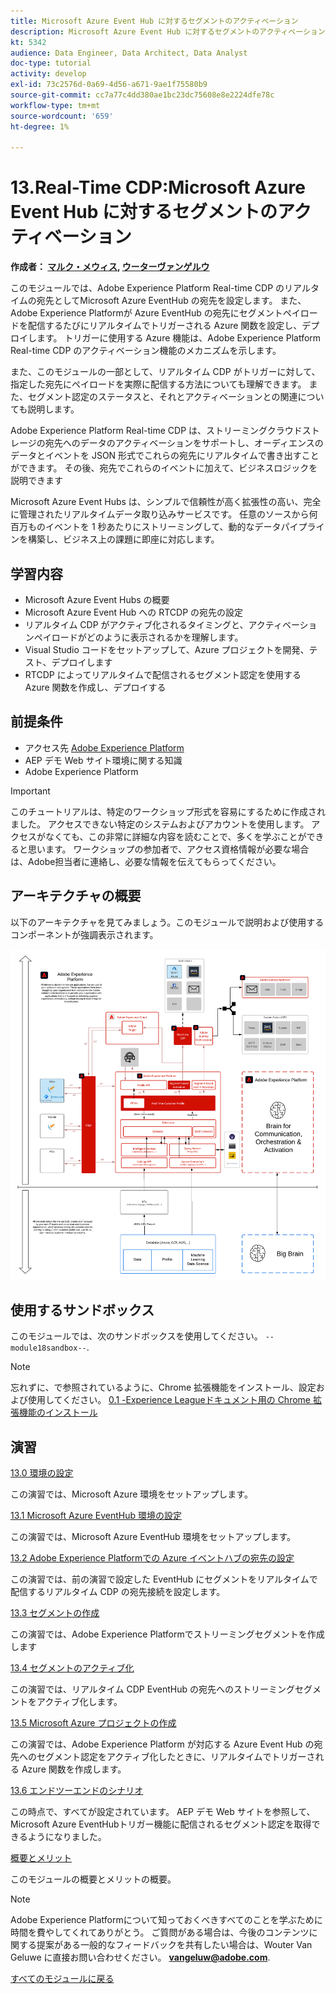 ```yaml
---
title: Microsoft Azure Event Hub に対するセグメントのアクティベーション
description: Microsoft Azure Event Hub に対するセグメントのアクティベーション
kt: 5342
audience: Data Engineer, Data Architect, Data Analyst
doc-type: tutorial
activity: develop
exl-id: 73c2576d-0a69-4d56-a671-9ae1f75580b9
source-git-commit: cc7a77c4dd380ae1bc23dc75608e8e2224dfe78c
workflow-type: tm+mt
source-wordcount: '659'
ht-degree: 1%

---
```


# 13.Real-Time CDP:Microsoft Azure Event Hub に対するセグメントのアクティベーション

**作成者： [マルク・メウィス](https://www.linkedin.com/in/marcmeewis/), [ウーターヴァンゲルウ](https://www.linkedin.com/in/woutervangeluwe/)**

このモジュールでは、Adobe Experience Platform Real-time CDP のリアルタイムの宛先としてMicrosoft Azure EventHub の宛先を設定します。 また、Adobe Experience Platformが Azure EventHub の宛先にセグメントペイロードを配信するたびにリアルタイムでトリガーされる Azure 関数を設定し、デプロイします。 トリガーに使用する Azure 機能は、Adobe Experience Platform Real-time CDP のアクティベーション機能のメカニズムを示します。

また、このモジュールの一部として、リアルタイム CDP がトリガーに対して、指定した宛先にペイロードを実際に配信する方法についても理解できます。 また、セグメント認定のステータスと、それとアクティベーションとの関連についても説明します。

Adobe Experience Platform Real-time CDP は、ストリーミングクラウドストレージの宛先へのデータのアクティベーションをサポートし、オーディエンスのデータとイベントを JSON 形式でこれらの宛先にリアルタイムで書き出すことができます。 その後、宛先でこれらのイベントに加えて、ビジネスロジックを説明できます

Microsoft Azure Event Hubs は、シンプルで信頼性が高く拡張性の高い、完全に管理されたリアルタイムデータ取り込みサービスです。 任意のソースから何百万ものイベントを 1 秒あたりにストリーミングして、動的なデータパイプラインを構築し、ビジネス上の課題に即座に対応します。

## 学習内容

- Microsoft Azure Event Hubs の概要
- Microsoft Azure Event Hub への RTCDP の宛先の設定
- リアルタイム CDP がアクティブ化されるタイミングと、アクティベーションペイロードがどのように表示されるかを理解します。
- Visual Studio コードをセットアップして、Azure プロジェクトを開発、テスト、デプロイします
- RTCDP によってリアルタイムで配信されるセグメント認定を使用する Azure 関数を作成し、デプロイする

## 前提条件

- アクセス先 [Adobe Experience Platform](https://experience.adobe.com/platform)
- AEP デモ Web サイト環境に関する知識
- Adobe Experience Platform

>[!IMPORTANT]
>
>このチュートリアルは、特定のワークショップ形式を容易にするために作成されました。 アクセスできない特定のシステムおよびアカウントを使用します。 アクセスがなくても、この非常に詳細な内容を読むことで、多くを学ぶことができると思います。 ワークショップの参加者で、アクセス資格情報が必要な場合は、Adobe担当者に連絡し、必要な情報を伝えてもらってください。

## アーキテクチャの概要

以下のアーキテクチャを見てみましょう。このモジュールで説明および使用するコンポーネントが強調表示されます。

![アーキテクチャの概要](../../assets/images/architecturem18.png)

## 使用するサンドボックス

このモジュールでは、次のサンドボックスを使用してください。 `--module18sandbox--`.

>[!NOTE]
>
>忘れずに、で参照されているように、Chrome 拡張機能をインストール、設定および使用してください。 [0.1 -Experience Leagueドキュメント用の Chrome 拡張機能のインストール](../module0/ex1.md)

## 演習

[13.0 環境の設定](./ex0.md)

この演習では、Microsoft Azure 環境をセットアップします。

[13.1 Microsoft Azure EventHub 環境の設定](./ex1.md)

この演習では、Microsoft Azure EventHub 環境をセットアップします。

[13.2 Adobe Experience Platformでの Azure イベントハブの宛先の設定](./ex2.md)

この演習では、前の演習で設定した EventHub にセグメントをリアルタイムで配信するリアルタイム CDP の宛先接続を設定します。

[13.3 セグメントの作成](./ex3.md)

この演習では、Adobe Experience Platformでストリーミングセグメントを作成します

[13.4 セグメントのアクティブ化](./ex4.md)

この演習では、リアルタイム CDP EventHub の宛先へのストリーミングセグメントをアクティブ化します。

[13.5 Microsoft Azure プロジェクトの作成](./ex5.md)

この演習では、Adobe Experience Platform が対応する Azure Event Hub の宛先へのセグメント認定をアクティブ化したときに、リアルタイムでトリガーされる Azure 関数を作成します。

[13.6 エンドツーエンドのシナリオ](./ex6.md)

この時点で、すべてが設定されています。 AEP デモ Web サイトを参照して、Microsoft Azure EventHubトリガー機能に配信されるセグメント認定を取得できるようになりました。

[概要とメリット](./summary.md)

このモジュールの概要とメリットの概要。

>[!NOTE]
>
>Adobe Experience Platformについて知っておくべきすべてのことを学ぶために時間を費やしてくれてありがとう。 ご質問がある場合は、今後のコンテンツに関する提案がある一般的なフィードバックを共有したい場合は、Wouter Van Geluwe に直接お問い合わせください。 **vangeluw@adobe.com**.

[すべてのモジュールに戻る](../../overview.md)
